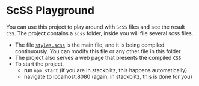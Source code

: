 # ScSS Playground
You can use this project to play around with `ScSS` files and see the result `CSS`. 
The project contains a `scss` folder, inside you will file several scss files.

* The file [`styles.scss`](./scss/styles.scss) is the main file, and it is being compiled continuously. You can modify this file or any other file in this folder
* The project also serves a web page that presents the compiled `CSS`
* To start the project, 
  * run `npm start` (if you are in stackblitz, this happens automatically).
  * navigate to localhost:8080 (again, in stackblitz, this is done for you)


